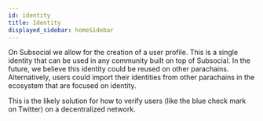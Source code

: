 ```yaml
---
id: identity
title: Identity
displayed_sidebar: homeSidebar
---
```


On Subsocial we allow for the creation of a user profile. This is a single identity that can be used
in any community built on top of Subsocial. In the future, we believe this identity could be reused
on other parachains. Alternatively, users could import their identities from other parachains in the ecosystem that are focused on identity.

This is the likely solution for how to verify users (like the blue check mark on Twitter) on a decentralized network.
